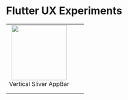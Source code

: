 # Flutter UX Experiments

| | | |
|:-------------------------:|:-------------------------:|:-------------------------:|
|<img width="150" align="center" src="../assets/recordings/sliver_horizontal_list.gif?raw=true"> <br> Vertical Sliver AppBar |||
||||
||||
